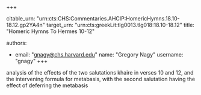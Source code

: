 +++


citable_urn: "urn:cts:CHS:Commentaries.AHCIP:HomericHymns.18.10-18.12.gp2YA4n"
target_urn: "urn:cts:greekLit:tlg0013.tlg018:18.10-18.12"
title: "Homeric Hymns To Hermes 10-12"

authors:
- email: "gnagy@chs.harvard.edu"
  name: "Gregory Nagy"
  username: "gnagy"
+++

<p>analysis of the effects of the two salutations khaire in verses 10 and 12, and the intervening formula for metabasis, with the second salutation having the effect of deferring the metabasis</p>